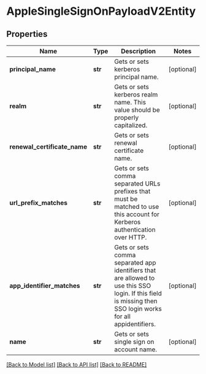 # AppleSingleSignOnPayloadV2Entity

## Properties
Name | Type | Description | Notes
------------ | ------------- | ------------- | -------------
**principal_name** | **str** | Gets or sets kerberos principal name. | [optional] 
**realm** | **str** | Gets or sets kerberos realm name. This value should be properly capitalized. | [optional] 
**renewal_certificate_name** | **str** | Gets or sets renewal certificate name. | [optional] 
**url_prefix_matches** | **str** | Gets or sets comma separated URLs prefixes that must be matched to use this account for Kerberos authentication over HTTP. | [optional] 
**app_identifier_matches** | **str** | Gets or sets comma separated app identifiers that are allowed to use this SSO login. If this field is missing then SSO login works for all appidentifiers. | [optional] 
**name** | **str** | Gets or sets single sign on account name. | [optional] 

[[Back to Model list]](../README.md#documentation-for-models) [[Back to API list]](../README.md#documentation-for-api-endpoints) [[Back to README]](../README.md)


